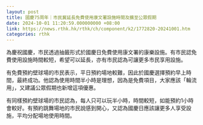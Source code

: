 ```yaml
---
layout: post
title: 國慶75周年｜市民冀延長免費使用康文署設施時間及擴至公眾假期
date: 2024-10-01 11:20:59.000000000 +08:00
link: https://news.rthk.hk/rthk/ch/component/k2/1772820-20241001.htm
categories: rthk
---
```


為慶祝國慶，市民透過抽籤形式於國慶日免費使用康文署的康樂設施。有市民認免費使用設施時間較短，希望可以延長，亦有市民認為可讓更多市民享用設施。

有免費預約壁球場的市民表示，平日預約場地較難，因此於國慶選擇預約早上時間，最終成功。他認為使用時間半小時是理想，因為是免費項目，大家應該「輪流用」，又建議公眾假期也新增這項優惠。

有同樣預約壁球場的市民認為，每人只可以玩半小時，時間較短，如能預約1小時會較好。有預約跳舞場地的市民說感到開心，又認為國慶日應該讓更多人享受設施，平均分配場地使用時間。
